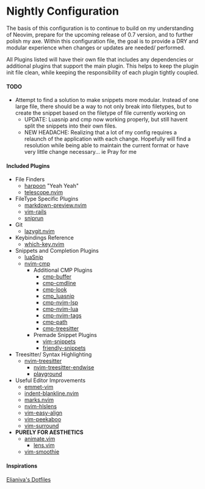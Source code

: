 # Nightly Configuration

The basis of this configuration is to continue to build on my understanding of
Neovim, prepare for the upcoming release of 0.7 version, and to further polish
my axe. Within this configuration file, the goal is to provide a DRY and modular
experience when changes or updates are needed/ performed.

All Plugins listed will have their own file that includes any dependencies or
additional plugins that support the main plugin. This helps to keep the plugin
init file clean, while keeping the responsibility of each plugin tightly
coupled.

#### TODO
- Attempt to find a solution to make snippets more modular. Instead of one large file, there should be a way to not only break into filetypes, but to create the snippet based on the filetype of file currently working on
  - UPDATE: Luasnip and cmp now working properly, but still havent split the
    snippets into their own files.
  - NEW HEADACHE: Realizing that a lot of my config requires a relaunch of the
    application with each change. Hopefully will find a resolution while being
    able to maintain the current format or have very little change necessary...
    ie Pray for me

#### Included Plugins

- File Finders
  - [harpoon](https://github.com/ThePrimeagen/harpoon) "Yeah Yeah"
  - [telescope.nvim](https://github.com/nvim-telescope/telescope.nvim)
- FileType Specific Plugins
  - [markdown-preview.nvim](https://github.com/iamcco/markdown-preview.nvim)
  - [vim-rails](https://github.com/tpope/vim-rails)
  - [sniprun](https://github.com/michaelb/sniprun)
- Git 
  - [lazygit.nvim](https://github.com/kdheepak/lazygit.nvim)
- Keybindings Reference
  - [which-key.nvim](https://github.com/folke/which-key.nvim)
- Snippets and Completion Plugins
  - [luaSnip](https://github.com/L3MON4D3/LuaSnip)
  - [nvim-cmp](https://github.com/hrsh7th/nvim-cmp)
    - Additional CMP Plugins
      - [cmp-buffer](https://github.com/hrsh7th/cmp-buffer)
      - [cmp-cmdline](https://github.com/hrsh7th/cmp-cmdline)
      - [cmp-look](https://github.com/octaltree/cmp-look)
      - [cmp_luasnip](https://github.com/saadparwaiz1/cmp_luasnip)
      - [cmp-nvim-lsp](https://github.com/hrsh7th/cmp-nvim-lsp)
      - [cmp-nvim-lua](https://github.com/hrsh7th/cmp-nvim-lua)
      - [cmp-nvim-tags](https://github.com/quangnguyen30192/cmp-nvim-tags)
      - [cmp-path](https://github.com/hrsh7th/cmp-path)
      - [cmp-treesitter](https://github.com/ray-x/cmp-treesitter)
    - Premade Snippet Plugins
      - [vim-snippets](https://github.com/honza/vim-snippets)
      - [friendly-snippets](https://github.com/rafamadriz/friendly-snippets)
- Treesitter/ Syntax Highlighting
  - [nvim-treesitter](https://github.com/nvim-treesitter/nvim-treesitter)
    - [nvim-treesitter-endwise](https://github.com/RRethy/nvim-treesitter-endwise)
    - [playground](https://github.com/nvim-treesitter/playground)
- Useful Editor Improvements
  - [emmet-vim](https://github.com/mattn/emmet-vim)
  - [indent-blankline.nvim](https://github.com/lukas-reineke/indent-blankline.nvim)
  - [marks.nvim](https://github.com/chentau/marks.nvim)
  - [nvim-hlslens](https://github.com/kevinhwang91/nvim-hlslens)
  - [vim-easy-align](https://github.com/junegunn/vim-easy-align)
  - [vim-peekaboo](https://github.com/junegunn/vim-peekaboo)
  - [vim-surround](https://github.com/tpope/vim-surround)
- **PURELY FOR AESTHETICS**
  - [animate.vim](https://github.com/camspiers/animate.vim)
    - [lens.vim](https://github.com/camspiers/lens.vim)
  - [vim-smoothie](https://github.com/psliwka/vim-smoothie)

#### Inspirations
[Elianiva's Dotfiles](https://github.com/elianiva/dotfiles/tree/master/config/nvim)


